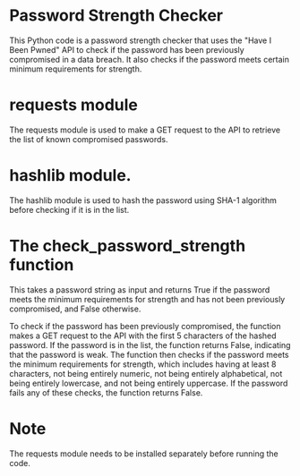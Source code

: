 # Password Strength Checker

This Python code is a password strength checker that uses the "Have I Been Pwned" API to check if the password has been previously compromised in a data breach. It also checks if the password meets certain minimum requirements for strength.

# requests module 
The requests module is used to make a GET request to the API to retrieve the list of known compromised passwords. 

# hashlib module. 
The hashlib module is used to hash the password using SHA-1 algorithm before checking if it is in the list.

# The check_password_strength function 
This takes a password string as input and returns True if the password meets the minimum requirements for strength and has not been previously compromised, and False otherwise.

To check if the password has been previously compromised, the function makes a GET request to the API with the first 5 characters of the hashed password. If the password is in the list, the function returns False, indicating that the password is weak.
The function then checks if the password meets the minimum requirements for strength, which includes having at least 8 characters, not being entirely numeric, not being entirely alphabetical, not being entirely lowercase, and not being entirely uppercase. If the password fails any of these checks, the function returns False.

# Note 
The requests module needs to be installed separately before running the code.